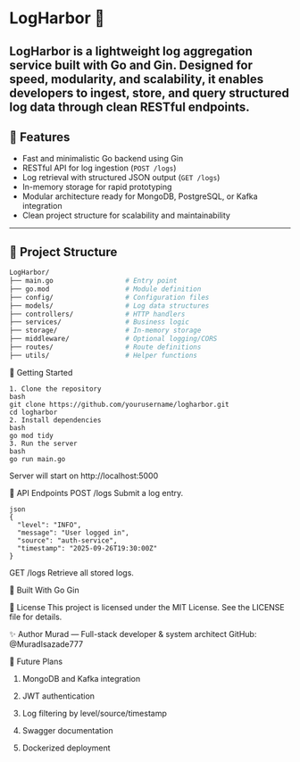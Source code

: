 # LogHarbor 🚢

**LogHarbor** is a lightweight log aggregation service built with Go and Gin. Designed for speed, modularity, and scalability, it enables developers to ingest, store, and query structured log data through clean RESTful endpoints.
---

## 🔧 Features

- Fast and minimalistic Go backend using Gin
- RESTful API for log ingestion (`POST /logs`)
- Log retrieval with structured JSON output (`GET /logs`)
- In-memory storage for rapid prototyping
- Modular architecture ready for MongoDB, PostgreSQL, or Kafka integration
- Clean project structure for scalability and maintainability

---

## 📁 Project Structure

```bash
LogHarbor/
├── main.go                  # Entry point
├── go.mod                   # Module definition
├── config/                  # Configuration files
├── models/                  # Log data structures
├── controllers/             # HTTP handlers
├── services/                # Business logic
├── storage/                 # In-memory storage
├── middleware/              # Optional logging/CORS
├── routes/                  # Route definitions
├── utils/                   # Helper functions
```

🚀 Getting Started
```
1. Clone the repository
bash
git clone https://github.com/yourusername/logharbor.git
cd logharbor
2. Install dependencies
bash
go mod tidy
3. Run the server
bash
go run main.go
```
Server will start on http://localhost:5000

📡 API Endpoints
POST /logs
Submit a log entry.
```
json
{
  "level": "INFO",
  "message": "User logged in",
  "source": "auth-service",
  "timestamp": "2025-09-26T19:30:00Z"
}
```
GET /logs
Retrieve all stored logs.

🧱 Built With
Go
Gin

📄 License
This project is licensed under the MIT License. See the LICENSE file for details.

✨ Author
Murad — Full-stack developer & system architect GitHub: @MuradIsazade777

🧠 Future Plans
1. MongoDB and Kafka integration

2. JWT authentication

3. Log filtering by level/source/timestamp

4. Swagger documentation

5. Dockerized deployment
